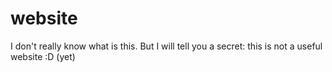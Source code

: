 # website
I don't really know what is this.
But I will tell you a secret:
this is not a useful website :D (yet)
